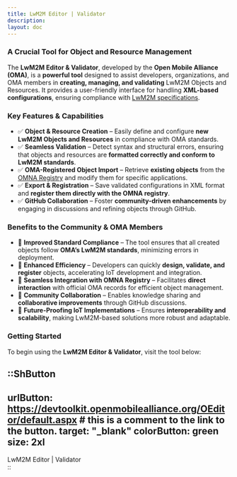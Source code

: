 ```yaml
---
title: LwM2M Editor | Validator
description:
layout: doc
---
```


### A Crucial Tool for Object and Resource Management  

The **LwM2M Editor & Validator**, developed by the **Open Mobile Alliance (OMA)**, is a **powerful tool** designed to assist developers, organizations, and OMA members in **creating, managing, and validating** LwM2M Objects and Resources. It provides a user-friendly interface for handling **XML-based configurations**, ensuring compliance with [LwM2M specifications](/specifications).  

### Key Features & Capabilities  
- ✅ **Object & Resource Creation** – Easily define and configure **new LwM2M Objects and Resources** in compliance with OMA standards.  
- ✅ **Seamless Validation** – Detect syntax and structural errors, ensuring that objects and resources are **formatted correctly and conform to LwM2M standards**.  
- ✅ **OMA-Registered Object Import** – Retrieve **existing objects** from the [OMNA Registry](/specifications/registries) and modify them for specific applications.  
- ✅ **Export & Registration** – Save validated configurations in XML format and **register them directly with the OMNA registry**.  
- ✅ **GitHub Collaboration** – Foster **community-driven enhancements** by engaging in discussions and refining objects through GitHub.  

### Benefits to the Community & OMA Members  
- 🔹 **Improved Standard Compliance** – The tool ensures that all created objects follow **OMA’s LwM2M standards**, minimizing errors in deployment.  
- 🔹 **Enhanced Efficiency** – Developers can quickly **design, validate, and register** objects, accelerating IoT development and integration.  
- 🔹 **Seamless Integration with OMNA Registry** – Facilitates **direct interaction** with official OMA records for efficient object management.  
- 🔹 **Community Collaboration** – Enables knowledge sharing and **collaborative improvements** through GitHub discussions.  
- 🔹 **Future-Proofing IoT Implementations** – Ensures **interoperability and scalability**, making LwM2M-based solutions more robust and adaptable.  

### Getting Started
To begin using the **LwM2M Editor & Validator**, visit the tool below: 


::ShButton
---
urlButton: https://devtoolkit.openmobilealliance.org/OEditor/default.aspx # this is a comment to the link to the button.
target: "_blank"
colorButton: green
size: 2xl 
---

LwM2M Editor | Validator  
::
